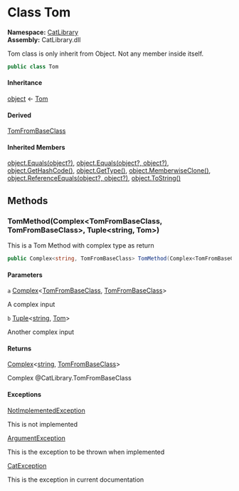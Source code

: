 # Class Tom

__Namespace:__ [CatLibrary](CatLibrary.md)  
__Assembly:__ CatLibrary.dll

Tom class is only inherit from Object. Not any member inside itself.

```csharp
public class Tom
```

#### Inheritance

[object](https://learn.microsoft.com/dotnet/api/system.object) ← 
[Tom](CatLibrary.Tom.md)

#### Derived

[TomFromBaseClass](CatLibrary.TomFromBaseClass.md)

#### Inherited Members

[object.Equals(object?)](https://learn.microsoft.com/dotnet/api/system.object.equals#system-object-equals(system-object)), 
[object.Equals(object?, object?)](https://learn.microsoft.com/dotnet/api/system.object.equals#system-object-equals(system-object-system-object)), 
[object.GetHashCode()](https://learn.microsoft.com/dotnet/api/system.object.gethashcode), 
[object.GetType()](https://learn.microsoft.com/dotnet/api/system.object.gettype), 
[object.MemberwiseClone()](https://learn.microsoft.com/dotnet/api/system.object.memberwiseclone), 
[object.ReferenceEquals(object?, object?)](https://learn.microsoft.com/dotnet/api/system.object.referenceequals), 
[object.ToString()](https://learn.microsoft.com/dotnet/api/system.object.tostring)

## Methods

### TomMethod(Complex<TomFromBaseClass, TomFromBaseClass>, Tuple<string, Tom>)

This is a Tom Method with complex type as return

```csharp
public Complex<string, TomFromBaseClass> TomMethod(Complex<TomFromBaseClass, TomFromBaseClass> a, Tuple<string, Tom> b)
```

#### Parameters

`a` [Complex](CatLibrary.Complex-2.md)<[TomFromBaseClass](CatLibrary.TomFromBaseClass.md), [TomFromBaseClass](CatLibrary.TomFromBaseClass.md)>

A complex input

`b` [Tuple](https://learn.microsoft.com/dotnet/api/system.tuple-2)<[string](https://learn.microsoft.com/dotnet/api/system.string), [Tom](CatLibrary.Tom.md)>

Another complex input

#### Returns

[Complex](CatLibrary.Complex-2.md)<[string](https://learn.microsoft.com/dotnet/api/system.string), [TomFromBaseClass](CatLibrary.TomFromBaseClass.md)>

Complex @CatLibrary.TomFromBaseClass

#### Exceptions

[NotImplementedException](https://learn.microsoft.com/dotnet/api/system.notimplementedexception)

This is not implemented

[ArgumentException](https://learn.microsoft.com/dotnet/api/system.argumentexception)

This is the exception to be thrown when implemented

[CatException](CatLibrary.CatException-1.md)<T>

This is the exception in current documentation


